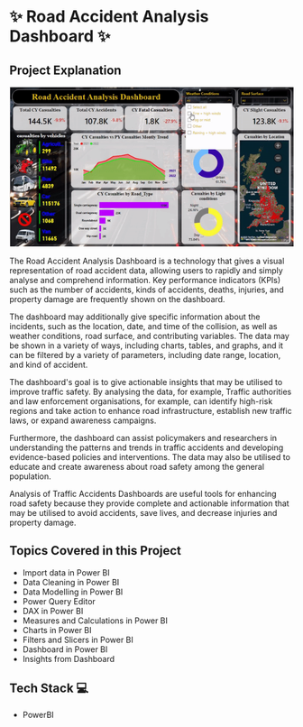 
# ✨  Road Accident Analysis Dashboard ✨

## Project Explanation

![Atrrition DashBoard](https://github.com/TejasPosupo/Data_Analytics_Projects/blob/main/Road%20Accident%20Analysis/road.gif)

The Road Accident Analysis Dashboard is a technology that gives a visual representation of road accident data, allowing users to rapidly 
and simply analyse and comprehend information. Key performance indicators (KPIs) such as the number of accidents, kinds of accidents, deaths,
 injuries, and property damage are frequently shown on the dashboard.

The dashboard may additionally give specific information about the incidents, such as the location, date, and time of the collision, as well as 
weather conditions, road surface, and contributing variables. The data may be shown in a variety of ways, including charts, tables, and graphs, 
and it can be filtered by a variety of parameters, including date range, location, and kind of accident.

The dashboard's goal is to give actionable insights that may be utilised to improve traffic safety. By analysing the data, for example,
Traffic authorities and law enforcement organisations, for example, can identify high-risk regions and take action to enhance road infrastructure,
 establish new traffic laws, or expand awareness campaigns.
 
Furthermore, the dashboard can assist policymakers and researchers in understanding the patterns and trends in traffic accidents and developing
evidence-based policies and interventions. The data may also be utilised to educate and create awareness about road safety among the general
population.
 
Analysis of Traffic Accidents Dashboards are useful tools for enhancing road safety because they provide complete and actionable information 
that may be utilised to avoid accidents, save lives, and decrease injuries and property damage.

## Topics Covered in this Project
- Import data in Power BI
- Data Cleaning in Power BI
- Data Modelling in Power BI
- Power Query Editor
- DAX in Power BI
- Measures and Calculations in Power BI
- Charts in Power BI
- Filters and Slicers in Power BI
- Dashboard in Power BI 
- Insights from Dashboard 


## Tech Stack 💻

- PowerBI
